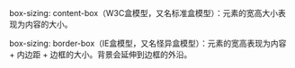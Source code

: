 box-sizing: content-box（W3C盒模型，又名标准盒模型）：元素的宽高大小表现为内容的大小。

box-sizing: border-box（IE盒模型，又名怪异盒模型）：元素的宽高表现为内容 + 内边距 + 边框的大小。背景会延伸到边框的外沿。